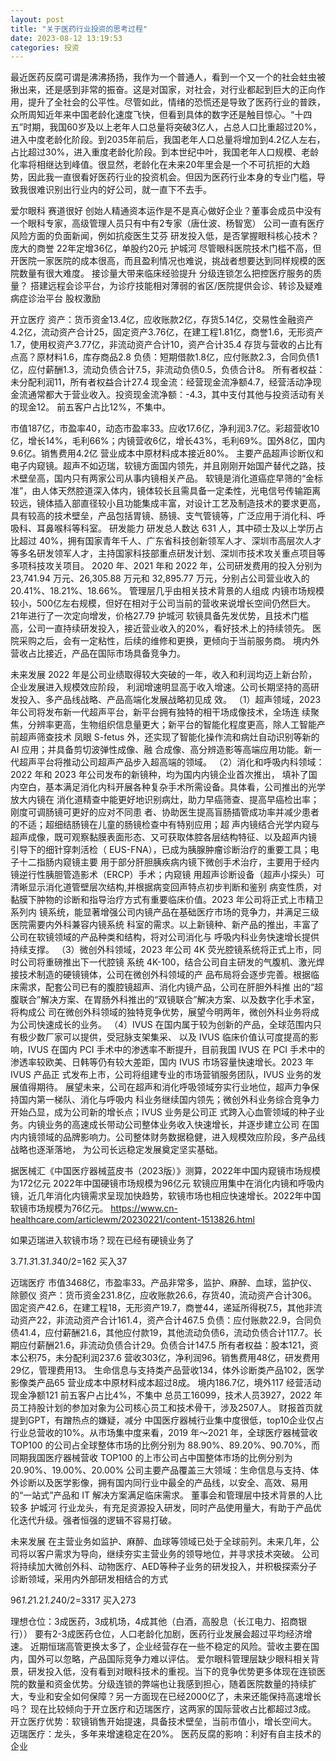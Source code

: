 ```yaml
---
layout: post
title: "关于医药行业投资的思考过程"
date: 2023-08-12 13:19:53
categories: 投资
---
```


最近医药反腐可谓是沸沸扬扬，我作为一个普通人，看到一个又一个的社会蛀虫被揪出来，还是感到非常的振奋。这是对国家，对社会，对行业都起到巨大的正向作用，提升了全社会的公平性。尽管如此，情绪的恐慌还是导致了医药行业的普跌，
众所周知近年来中国老龄化速度飞快，但看到具体的数字还是触目惊心。“十四五”时期，我国60岁及以上老年人口总量将突破3亿人，占总人口比重超过20%，进入中度老龄化阶段。到2035年前后，我国老年人口总量将增加到4.2亿人左右，占比超过30%，进入重度老龄化阶段。到本世纪中叶，我国老年人口规模、老龄化率将相继达到峰值。很显然，老龄化在未来20年里会是一个不可抗拒的大趋势，因此我一直很看好医药行业的投资机会。但因为医药行业本身的专业门槛，导致我很难识别出行业内的好公司，就一直下不去手。


爱尔眼科
赛道很好
创始人精通资本运作是不是真心做好企业？董事会成员中没有一个眼科专家，高级管理人员只有中有2专家（唐仕波、杨智宽）
公司一直有医疗风险方面的负面新闻，例如抗疫医生艾芬
研发投入低，是否掌握眼科核心技术？
庞大的商誉
22年定增36亿，单股约20元
护城河
尽管眼科医院技术门槛不高，但开医院一家医院的成本很高，而且盈利情况也难说，挑战者想要达到同样规模的医院数量有很大难度。
接诊量大带来临床经验提升
分级连锁怎么把控医疗服务的质量？
    搭建远程会诊平台，为诊疗技能相对薄弱的省区/医院提供会诊、转诊及疑难病症诊治平台
    股权激励


开立医疗
资产：货币资金13.4亿，应收账款2亿，存货5.14亿，交易性金融资产4.2亿，流动资产合计25，固定资产3.76亿，在建工程1.81亿，商誉1.6，无形资产1.7，使用权资产3.77亿，非流动资产合计10，资产合计35.4
存货与营收的占比有点高？原材料1.6，库存商品2.8
负债：短期借款1.8亿，应付账款2.3，合同负债1亿，应付薪酬1.3，流动负债合计7.5，非流动负债0.5，负债合计8。
所有者权益：未分配利润11，所有者权益合计27.4
现金流：经营现金流净额4.7，经营活动净现金流通常都大于营业收入。投资现金流净额：-4.3，其中支付其他与投资活动有关的现金12。
前五客户占比12%，不集中。

市值187亿，市盈率40，动态市盈率33。应收17.6亿，净利润3.7亿。彩超营收10亿，增长14%，毛利66%；内镜营收6亿，增长43%，毛利69%。国外8亿，国内9.6亿。销售费用4.2亿
营业成本中原材料成本接近80%。
主要产品超声诊断仪和电子内窥镜。超声不如迈瑞，软镜方面国内领先，并且刚刚开始国产替代之路，技术壁垒高，国内只有两家公司从事内镜相关产品。
    软镜是消化道癌症早筛的“金标准”，由人体天然腔道深入体内，镜体较长且需具备一定柔性，光电信号传输距离较远，镜体插入部直径较小且功能集成丰富，对设计工艺及制造技术的要求更高，具有较高的技术壁垒，产品包括胃镜、肠镜、支气管镜等，广泛应用于消化科、呼吸科、耳鼻喉科等科室。
研发能力
    研发总人数达 631 人，其中硕士及以上学历占比超过 40%，拥有国家青年千人、广东省科技创新领军人才、深圳市高层次人才等多名研发领军人才，主持国家科技部重点研发计划、深圳市技术攻关重点项目等多项科技攻关项目。
    2020 年、2021 年和 2022 年，公司研发费用的投入分别为 23,741.94 万元、26,305.88 万元和 32,895.77 万元，分别占公司营业收入的 20.41%、18.21%、18.66%。
管理层几乎由相关技术背景的人组成
内镜市场规模较小，500亿左右规模，但好在相对于公司当前的营收来说增长空间仍然巨大。
21年进行了一次定向增发，价格27.79
护城河
软镜具备先发优势，且技术门槛高，公司一直持续研发投入，接近营业收入的20%，看好技术上的持续领先。
医院采购之后，会有一定粘性，后续的维修和更换，更倾向于当前服务商。
境内外营收占比接近，产品在国际市场具备竞争力。

未来发展
2022 年是公司业绩取得较大突破的一年，收入和利润均迈上新台阶，企业发展进入规模效应阶段，
利润增速明显高于收入增速。公司长期坚持的高研发投入、多产品线战略、产品高端化发展战略初见成
效。
（1）超声领域，2023 年公司将发布新一代超声平台，新平台拥有独特的相干场成像技术，全场连
续聚焦，分辨率更高，生物组织信息量更大；新平台的智能化程度更高，除人工智能产前超声筛查技术
凤眼 S-fetus 外，还实现了智能化操作流和病灶自动识别等新的 AI 应用；并具备剪切波弹性成像、融
合成像、高分辨造影等高端应用功能。新一代超声平台将推动公司超声产品步入超高端的领域。
（2）消化和呼吸内科领域：2022 年和 2023 年公司发布的新镜种，均为国内内镜企业首次推出，
填补了国内空白，基本满足消化内科开展各种复杂手术所需设备。具体看，公司推出的光学放大内镜在
消化道精查中能更好地识别病灶，助力早癌筛查、提高早癌检出率；刚度可调肠镜可更好的应对不同患
者、协助医生提高盲肠插管成功率并减少患者的不适；超细结肠镜在儿童的肠镜检查中有特别应用；超
声内镜结合光学内窥与超声成像，既可观察黏膜表面形态、又可获取体腔各层结构特征、以及超声内镜
引导下的细针穿刺活检（ EUS-FNA），已成为胰腺肿瘤诊断治疗的重要工具；电子十二指肠内窥镜主要
用于部分肝胆胰疾病内镜下微创手术治疗，主要用于经内镜逆行性胰胆管造影术（ERCP）手术；内窥镜
用超声诊断设备（超声小探头）可清晰显示消化道管壁层次结构,并根据病变回声特点初步判断和鉴别
病变性质，对黏膜下肿物的诊断和指导治疗方式有重要临床价值。2023 年公司将正式上市精卫系列内
镜系统，能显著增强公司内镜产品在基础医疗市场的竞争力，并满足三级医院需要内外科兼容内镜系统
科室的需求。以上新镜种、新产品的推出，丰富了公司在软镜领域的产品种类和结构，将对公司消化与
呼吸内科业务快速增长提供持续支撑。
（3）微创外科领域，2023 年公司 4K 荧光腔镜系统将正式上市，同时公司将重磅推出下一代腔镜
系统 4K-100，结合公司自主研发的气腹机、激光焊接技术制造的硬镜镜体，公司在微创外科领域的产
品布局将会逐步完善。根据临床需求，配套公司已有的腹腔镜超声、消化内镜产品，公司在肝胆外科推
出的“超腹联合”解决方案、在胃肠外科推出的“双镜联合”解决方案、以及数字化手术室，将构成公
司在微创外科领域的独特竞争优势，展望今明两年，微创外科业务将成为公司快速成长的业务。
（4）IVUS 在国内属于较为创新的产品，全球范围内只有极少数厂家可以提供，受冠脉支架集采、
以及 IVUS 临床价值认可度提高的影响，IVUS 在国内 PCI 手术中的渗透率不断提升，目前我国 IVUS 在
PCI 手术中的渗透率较欧美、日韩等仍有较大差距，国内 IVUS 市场容量快速增长。2023 年 IVUS 产品正
式发布上市，公司将组建专业的市场营销服务团队，IVUS 业务的发展值得期待。
展望未来，公司在超声和消化呼吸领域夯实行业地位，超声力争保持国内第一梯队、消化与呼吸内
科业务继续国内领先；微创外科业务综合竞争力开始凸显，成为公司新的增长点；IVUS 业务是公司正
式跨入心血管领域的种子业务。内镜业务的高速成长带动公司整体业务收入快速增长，并逐步建立公司
在国内内镜领域的品牌影响力。公司整体财务数据稳健，进入规模效应阶段，多产品线战略也逐渐落地，
为公司长远稳定发展奠定坚实基础。

据医械汇《中国医疗器械蓝皮书（2023版）》测算，2022年中国内窥镜市场规模为172亿元
2022年中国硬镜市场规模为96亿元
软镜应用集中在消化内镜和呼吸内镜，近几年消化内镜需求呈现加快趋势，软镜市场也相应快速增长。2022年中国软镜市场规模为76亿元。
https://www.cn-healthcare.com/articlewm/20230221/content-1513826.html

如果迈瑞进入软镜市场？现在已经有硬镜业务了

3.7*1.3*1.3*1.3*40/2=162
买入37

迈瑞医疗
市值3468亿，市盈率33。产品非常多，监护、麻醉、血球，监护仪、除颤仪
资产：货币资金231.8亿，应收账款26.6，存货40，流动资产合计306。固定资产42.6，在建工程18，无形资产19.7，商誉44，递延所得税7.5，其他非流动资产22，非流动资产合计161.4，资产合计467.5
负债：应付账款22.9，合同负债41.4，应付薪酬21.6，其他应付款19，其他流动负债6，流动负债合计117.7。长期应付薪酬21.6，非流动负债合计29。负债合计147.5
所有者权益：股本121，资本公积75，未分配利润237.6
营收303亿，净利润96。销售费用48亿，研发费用29亿，管理费用13。
生命信息与支持类产品营收134，体外诊断类产品102，医学影像类产品65
营业成本中原材料成本超过8成。
境内186.7亿，境外117
经营活动现金净额121
前五客户占比4%，不集中
总员工16099，技术人员3927，2022 年员工持股计划的参加对象为公司核心员工和技术骨干，涉及2507人。
财报首页就提到GPT，有蹭热点的嫌疑，减分
中国医疗器械行业集中度很低，top10企业仅占行业总营收的10%。从市场集中度来看，2019 年～2021 年，全球医疗器械营收 TOP100 的公司占全球整体市场的比例分别为 88.90%、89.20%、90.70%，而同期我国医疗器械营收 TOP100 的上市公司占中国整体市场的比例分别为 20.90%、19.00%、20.00%
公司主要产品覆盖三大领域：生命信息与支持、体外诊断以及医学影像，拥有国内同行业中最全的产品线，以安全、高效、易用的“一站式”产品和 IT 解决方案满足临床需求。
董事会和管理层中技术背景的人比较多
护城河
行业龙头，有充足资源投入研发，同时产品使用量大，有助于产品优化迭代升级。强者恒强的逻辑不容易打破。

未来发展
在主营业务如监护、麻醉、血球等领域已处于全球前列。未来几年，公司将以客户需求为导向，继续夯实主营业务的领导地位，并寻求技术突破。
公司将持续加大微创外科、动物医疗、AED等种子业务的研发投入，并积极探索分子诊断领域，采用内外部研发相结合的方式

96*1.2*1.2*1.2*40/2=3317
买入273

理想仓位：3成医药，3成机场，4成其他（白酒，高股息（长江电力、招商银行））
要有2-3成医药仓位，人口老龄化加剧，医药行业发展会超过平均经济增速。
近期恒瑞高管更换太多了，企业经营存在一些不稳定的风险。营收主要在国内，国外可以忽略，产品国际竞争力难以评估。
爱尔眼科管理层缺少眼科相关背景，研发投入低，没有看到对眼科技术的重视。当下的竞争优势更多体现在连锁医院的数量和资金优势。分级连锁的弊端也让我感到担心，随着医院数量的持续扩大，专业和安全如何保障？另一方面现在已经2000亿了，未来还能保持高速增长吗？
现在比较倾向于开立医疗和迈瑞医疗，这两家的国际营收占比都超过3成。
开立医疗优势：软镜销售开始提速，具备技术壁垒，当前市值小，增长空间大。
迈瑞医疗：龙头，多年来增速稳定在20%。
医药反腐的影响：利好有自主技术的企业

